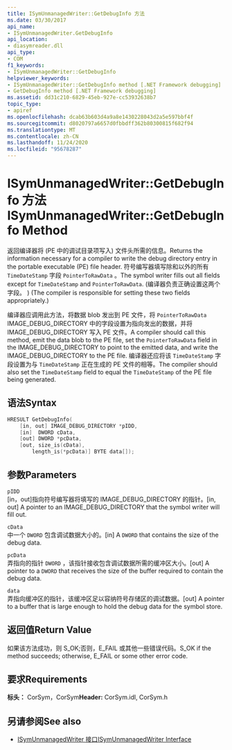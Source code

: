 ```yaml
---
title: ISymUnmanagedWriter::GetDebugInfo 方法
ms.date: 03/30/2017
api_name:
- ISymUnmanagedWriter.GetDebugInfo
api_location:
- diasymreader.dll
api_type:
- COM
f1_keywords:
- ISymUnmanagedWriter::GetDebugInfo
helpviewer_keywords:
- ISymUnmanagedWriter::GetDebugInfo method [.NET Framework debugging]
- GetDebugInfo method [.NET Framework debugging]
ms.assetid: dd31c210-6829-45eb-927e-cc53932638b7
topic_type:
- apiref
ms.openlocfilehash: dcab63b603d4a9a8e1430228043d2a5e597bbf4f
ms.sourcegitcommit: d8020797a6657d0fbbdff362b80300815f682f94
ms.translationtype: MT
ms.contentlocale: zh-CN
ms.lasthandoff: 11/24/2020
ms.locfileid: "95678287"
---
```

# <a name="isymunmanagedwritergetdebuginfo-method"></a><span data-ttu-id="7b7e3-102">ISymUnmanagedWriter::GetDebugInfo 方法</span><span class="sxs-lookup"><span data-stu-id="7b7e3-102">ISymUnmanagedWriter::GetDebugInfo Method</span></span>

<span data-ttu-id="7b7e3-103">返回编译器将 (PE 中的调试目录项写入) 文件头所需的信息。</span><span class="sxs-lookup"><span data-stu-id="7b7e3-103">Returns the information necessary for a compiler to write the debug directory entry in the portable executable (PE) file header.</span></span> <span data-ttu-id="7b7e3-104">符号编写器填写除和以外的所有 `TimeDateStamp` 字段 `PointerToRawData` 。</span><span class="sxs-lookup"><span data-stu-id="7b7e3-104">The symbol writer fills out all fields except for `TimeDateStamp` and `PointerToRawData`.</span></span> <span data-ttu-id="7b7e3-105"> (编译器负责正确设置这两个字段。 ) </span><span class="sxs-lookup"><span data-stu-id="7b7e3-105">(The compiler is responsible for setting these two fields appropriately.)</span></span>  
  
 <span data-ttu-id="7b7e3-106">编译器应调用此方法，将数据 blob 发出到 PE 文件，将 `PointerToRawData` IMAGE_DEBUG_DIRECTORY 中的字段设置为指向发出的数据，并将 IMAGE_DEBUG_DIRECTORY 写入 PE 文件。</span><span class="sxs-lookup"><span data-stu-id="7b7e3-106">A compiler should call this method, emit the data blob to the PE file, set the `PointerToRawData` field in the IMAGE_DEBUG_DIRECTORY to point to the emitted data, and write the IMAGE_DEBUG_DIRECTORY to the PE file.</span></span> <span data-ttu-id="7b7e3-107">编译器还应将该 `TimeDateStamp` 字段设置为与 `TimeDateStamp` 正在生成的 PE 文件的相等。</span><span class="sxs-lookup"><span data-stu-id="7b7e3-107">The compiler should also set the `TimeDateStamp` field to equal the `TimeDateStamp` of the PE file being generated.</span></span>  
  
## <a name="syntax"></a><span data-ttu-id="7b7e3-108">语法</span><span class="sxs-lookup"><span data-stu-id="7b7e3-108">Syntax</span></span>  
  
```cpp  
HRESULT GetDebugInfo(  
    [in, out] IMAGE_DEBUG_DIRECTORY *pIDD,  
    [in]  DWORD cData,  
    [out] DWORD *pcData,  
    [out, size_is(cData),  
        length_is(*pcData)] BYTE data[]);  
```  
  
## <a name="parameters"></a><span data-ttu-id="7b7e3-109">参数</span><span class="sxs-lookup"><span data-stu-id="7b7e3-109">Parameters</span></span>  

 `pIDD`  
 <span data-ttu-id="7b7e3-110">[in，out]指向符号编写器将填写的 IMAGE_DEBUG_DIRECTORY 的指针。</span><span class="sxs-lookup"><span data-stu-id="7b7e3-110">[in, out] A pointer to an IMAGE_DEBUG_DIRECTORY that the symbol writer will fill out.</span></span>  
  
 `cData`  
 <span data-ttu-id="7b7e3-111">中一个 `DWORD` 包含调试数据大小的。</span><span class="sxs-lookup"><span data-stu-id="7b7e3-111">[in] A `DWORD` that contains the size of the debug data.</span></span>  
  
 `pcData`  
 <span data-ttu-id="7b7e3-112">弄指向的指针 `DWORD` ，该指针接收包含调试数据所需的缓冲区大小。</span><span class="sxs-lookup"><span data-stu-id="7b7e3-112">[out] A pointer to a `DWORD` that receives the size of the buffer required to contain the debug data.</span></span>  
  
 `data`  
 <span data-ttu-id="7b7e3-113">弄指向缓冲区的指针，该缓冲区足以容纳符号存储区的调试数据。</span><span class="sxs-lookup"><span data-stu-id="7b7e3-113">[out] A pointer to a buffer that is large enough to hold the debug data for the symbol store.</span></span>  
  
## <a name="return-value"></a><span data-ttu-id="7b7e3-114">返回值</span><span class="sxs-lookup"><span data-stu-id="7b7e3-114">Return Value</span></span>  

 <span data-ttu-id="7b7e3-115">如果该方法成功，则 S_OK;否则，E_FAIL 或其他一些错误代码。</span><span class="sxs-lookup"><span data-stu-id="7b7e3-115">S_OK if the method succeeds; otherwise, E_FAIL or some other error code.</span></span>  
  
## <a name="requirements"></a><span data-ttu-id="7b7e3-116">要求</span><span class="sxs-lookup"><span data-stu-id="7b7e3-116">Requirements</span></span>  

 <span data-ttu-id="7b7e3-117">**标头：** CorSym，CorSym</span><span class="sxs-lookup"><span data-stu-id="7b7e3-117">**Header:** CorSym.idl, CorSym.h</span></span>  
  
## <a name="see-also"></a><span data-ttu-id="7b7e3-118">另请参阅</span><span class="sxs-lookup"><span data-stu-id="7b7e3-118">See also</span></span>

- [<span data-ttu-id="7b7e3-119">ISymUnmanagedWriter 接口</span><span class="sxs-lookup"><span data-stu-id="7b7e3-119">ISymUnmanagedWriter Interface</span></span>](isymunmanagedwriter-interface.md)
